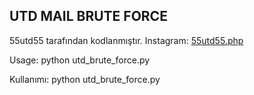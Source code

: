 ## **UTD MAIL BRUTE FORCE**
55utd55 tarafından kodlanmıştır.
Instagram: [55utd55.php](https://instagram.com/55utd55.php)

Usage:
python utd_brute_force.py

Kullanımı:
python utd_brute_force.py
